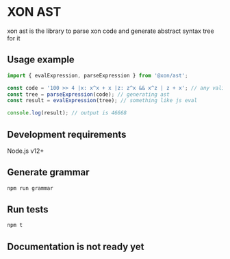 # XON AST

xon ast is the library to parse xon code and generate abstract syntax tree for it

## Usage example

```js
import { evalExpression, parseExpression } from '@xon/ast';

const code = '100 >> 4 |x: x^x + x |z: z^x && x^z | z + x'; // any valid xon expression
const tree = parseExpression(code); // generating ast
const result = evalExpression(tree); // something like js eval

console.log(result); // output is 46668
```

## Development requirements

Node.js v12+

## Generate grammar

```bash
npm run grammar
```

## Run tests

```bash
npm t
```

## Documentation is not ready yet
